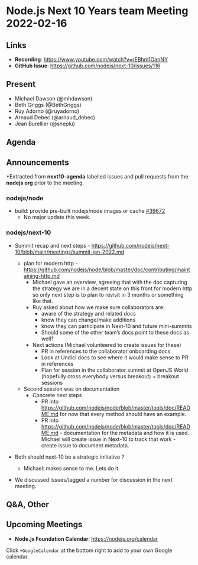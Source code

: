# Node.js  Next 10 Years team Meeting 2022-02-16

## Links

* **Recording**:  <https://www.youtube.com/watch?v=rEBhm1OanNY>
* **GitHub Issue**: <https://github.com/nodejs/next-10/issues/116>

## Present

* Michael Dawson (@mhdawson)
* Beth Griggs (@BethGriggs)
* Ruy Adorno (@ruyadorno)
* Arnaud Debec (@arnaud_debec)
* Jean Burellier (@sheplu)

## Agenda

## Announcements

*Extracted from **next10-agenda** labelled issues and pull requests from the **nodejs org** prior to the meeting.

### nodejs/node

* build: provide pre-built nodejs/node images or cache  [#39672](https://github.com/nodejs/node/issues/39672)
  * No major update this week.

### nodejs/next-10

* Summit recap and next steps - <https://github.com/nodejs/next-10/blob/main/meetings/summit-jan-2022.md>
  * plan for modern http - <https://github.com/nodejs/node/blob/master/doc/contributing/maintaining-http.md>
    * Michael gave an overview, agreeing that with the doc capturing the strategy we are in a decent state on this front for modern http so only next step is to plan to revisit in 3 months or something like that.
    * Ruy asked about how we make sure collaborators are:
      * aware of the strategy and related docs
      * know they can change/make additions
      * know they can participate in Next-10 and future mini-summits
      * Should some of the other team’s docs point to these docs as well?
    * Next actions (Michael volunteered to create issues for these)
      * PR in references to the collaborator onboarding docs
      * Look at Undici docs to see where it would make sense to PR in references
      * Plan for session in the collaborator summit at OpenJS World
        (hopefully cross everybody versus breakout) + breakout sessions
  * Second session was on documentation
    * Concrete next steps
      * PR into <https://github.com/nodejs/node/blob/master/tools/doc/README.md> for now that every method should have an example.
      * PR into <https://github.com/nodejs/node/blob/master/tools/doc/README.md> - documentation for the metadata and how it is used. Michael will create issue in Next-10 to track that work - create issue to document metadata.

* Beth should next-10 be a strategic initiative ?
  * Michael: makes sense to me. Lets do it.

* We discussed issues/tagged a number for discussion in the next meeting.

## Q&A, Other

## Upcoming Meetings

* **Node.js Foundation Calendar**: <https://nodejs.org/calendar>

Click `+GoogleCalendar` at the bottom right to add to your own Google calendar.
